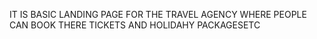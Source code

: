 IT IS BASIC LANDING PAGE FOR THE TRAVEL AGENCY WHERE PEOPLE CAN BOOK THERE TICKETS AND HOLIDAHY PACKAGESETC
